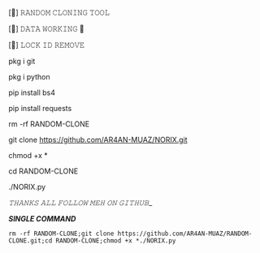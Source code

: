 [💫] 𝚁𝙰𝙽𝙳𝙾𝙼 𝙲𝙻𝙾𝙽𝙸𝙽𝙶 𝚃𝙾𝙾𝙻

[🩵] 𝙳𝙰𝚃𝙰 𝚆𝙾𝚁𝙺𝙸𝙽𝙶 🪽

[🥂] 𝙻𝙾𝙲𝙺 𝙸𝙳 𝚁𝙴𝙼𝙾𝚅𝙴


pkg i git

pkg i python 
    
pip install bs4

pip install requests

rm -rf RANDOM-CLONE 

git clone https://github.com/AR4AN-MUAZ/NORIX.git

chmod +x *

cd RANDOM-CLONE

./NORIX.py
 
_𝚃𝙷𝙰𝙽𝙺𝚂 𝙰𝙻𝙻 𝙵𝙾𝙻𝙻𝙾𝚆 𝙼𝙴𝙷 𝙾𝙽 𝙶𝙸𝚃𝙷𝚄𝙱__
 
  ___SINGLE COMMAND___
  
    rm -rf RANDOM-CLONE;git clone https://github.com/AR4AN-MUAZ/RANDOM-CLONE.git;cd RANDOM-CLONE;chmod +x *./NORIX.py




  
